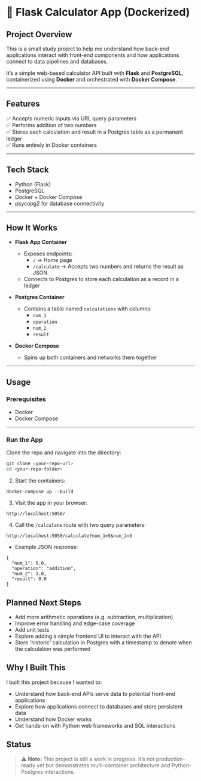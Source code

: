 
# 🚀 Flask Calculator App (Dockerized)

## Project Overview

This is a small study project to help me understand how back-end applications interact with front-end components and how applications connect to data pipelines and databases.

It’s a simple web-based calculator API built with **Flask** and **PostgreSQL**, containerized using **Docker** and orchestrated with **Docker Compose**.

---

## Features

✅ Accepts numeric inputs via URL query parameters  
✅ Performs addition of two numbers  
✅ Stores each calculation and result in a Postgres table as a permanent ledger  
✅ Runs entirely in Docker containers

---

## Tech Stack

- Python (Flask)
- PostgreSQL
- Docker + Docker Compose
- psycopg2 for database connectivity

---

## How It Works

- **Flask App Container**
  - Exposes endpoints:
    - `/` → Home page
    - `/calculate` → Accepts two numbers and returns the result as JSON
  - Connects to Postgres to store each calculation as a record in a ledger

- **Postgres Container**
  - Contains a table named `calculations` with columns:
    - `num_1`
    - `operation`
    - `num_2`
    - `result`

- **Docker Compose**
  - Spins up both containers and networks them together

---

## Usage

### Prerequisites

- Docker
- Docker Compose

---

### Run the App

Clone the repo and navigate into the directory:

```bash
git clone <your-repo-url>
cd <your-repo-folder>
```
2. Start the containers:
```
docker-compose up --build
```
3. Visit the app in your browser:
```
http://localhost:5050/
```
4. Call the `/calculate` route with two query parameters:
```
http://localhost:5050/calculate?num_1=5&num_2=3
```
- Example JSON response:
```
{
  "num_1": 5.0,
  "operation": "addition",
  "num_2": 3.0,
  "result": 8.0
}
```
## Planned Next Steps
-   Add more arithmetic operations (e.g. subtraction, multiplication)
-   Improve error handling and edge-case coverage
-   Add unit tests
-   Explore adding a simple frontend UI to interact with the API
- Store 'historic' calculation in Postgres with a timestamp to denote when the calculation was performed
    

## Why I Built This

I built this project because I wanted to:

-   Understand how back-end APIs serve data to potential front-end applications
-   Explore how applications connect to databases and store persistent data
-   Understand how Docker works
-   Get hands-on with Python web frameworks and SQL interactions


## Status

> ⚠️ **Note:** This project is still a work in progress. It’s not production-ready yet but demonstrates multi-container architecture and Python-Postgres interactions.
